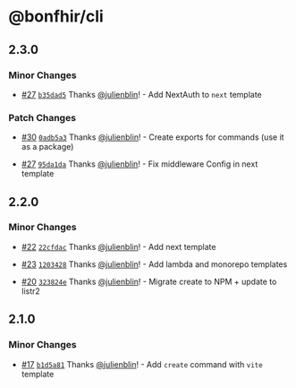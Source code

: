 # @bonfhir/cli

## 2.3.0

### Minor Changes

- [#27](https://github.com/bonfhir/bonfhir/pull/27) [`b35dad5`](https://github.com/bonfhir/bonfhir/commit/b35dad5dfb4aba4bdaee04e27a79805f7021c884) Thanks [@julienblin](https://github.com/julienblin)! - Add NextAuth to `next` template

### Patch Changes

- [#30](https://github.com/bonfhir/bonfhir/pull/30) [`0adb5a3`](https://github.com/bonfhir/bonfhir/commit/0adb5a3ed9acb2d377f928eec63b94ee8b35b62f) Thanks [@julienblin](https://github.com/julienblin)! - Create exports for commands (use it as a package)

- [#27](https://github.com/bonfhir/bonfhir/pull/27) [`95da1da`](https://github.com/bonfhir/bonfhir/commit/95da1da97776178174ca09e396703ee1beb54c68) Thanks [@julienblin](https://github.com/julienblin)! - Fix middleware Config in next template

## 2.2.0

### Minor Changes

- [#22](https://github.com/bonfhir/bonfhir/pull/22) [`22cfdac`](https://github.com/bonfhir/bonfhir/commit/22cfdac7dac79e3e4b55c624ec53ac14e92f165d) Thanks [@julienblin](https://github.com/julienblin)! - Add next template

- [#23](https://github.com/bonfhir/bonfhir/pull/23) [`1203428`](https://github.com/bonfhir/bonfhir/commit/1203428fcdb080c2d76c7b4bc9804be150eb1592) Thanks [@julienblin](https://github.com/julienblin)! - Add lambda and monorepo templates

- [#20](https://github.com/bonfhir/bonfhir/pull/20) [`323824e`](https://github.com/bonfhir/bonfhir/commit/323824ed7aa7069e9cb3c5ca2e547f695889f848) Thanks [@julienblin](https://github.com/julienblin)! - Migrate create to NPM + update to listr2

## 2.1.0

### Minor Changes

- [#17](https://github.com/bonfhir/bonfhir/pull/17) [`b1d5a81`](https://github.com/bonfhir/bonfhir/commit/b1d5a812247900828c620742054312ac2c46ee20) Thanks [@julienblin](https://github.com/julienblin)! - Add `create` command with `vite` template
